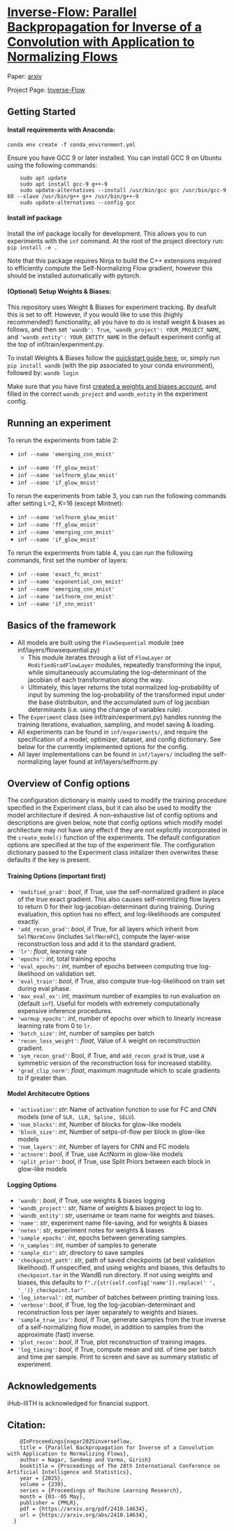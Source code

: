 # [Inverse-Flow: Parallel Backpropagation for Inverse of a Convolution with Application to Normalizing Flows](https://openreview.net/forum?id=9e0yjZevPe)

Paper: [arxiv](https://arxiv.org/abs/2410.14634)

Project Page: [Inverse-Flow](https://naagar.github.io/projectPage_InverseFlow/)
## Getting Started
#### Install requirements with Anaconda:
`conda env create -f conda_environment.yml`

Ensure you have GCC 9 or later installed. You can install GCC 9 on Ubuntu using the following commands: 

        sudo apt update
        sudo apt install gcc-9 g++-9
        sudo update-alternatives --install /usr/bin/gcc gcc /usr/bin/gcc-9 60 --slave /usr/bin/g++ g++ /usr/bin/g++-9
        sudo update-alternatives --config gcc
#### Install inf package
Install the inf package locally for development. This allows you to run experiments with the `inf` command. At the root of the project directory run:
`pip install -e .`

Note that this package requires Ninja to build the C++ extensions required to efficiently compute the Self-Normalizing Flow gradient, however this should be installed automatically with pytorch.

#### (Optional) Setup Weights & Biases:
This repository uses Weight & Biases for experiment tracking. By deafult this is set to off. However, if you would like to use this (highly recommended!) functionality, all you have to do is install weight & biases as follows, and then set `'wandb': True`,  `'wandb_project': YOUR_PROJECT_NAME`, and `'wandb_entity': YOUR_ENTITY_NAME` in the default experiment config at the top of inf/train/experiment.py.

To install Weights & Biases follow the [quickstart guide here](https://docs.wandb.com/quickstart), or, simply run `pip install wandb` (with the pip associated to your conda environment), followed by: `wandb login`

Make sure that you have first [created a weights and biases account](https://app.wandb.ai/login?signup=true), and filled in the correct `wandb_project` and `wandb_entity` in the experiment config.

## Running an experiment
<!-- To rerun the experiments from table 2, you can run the following commands: -->
<!-- - `inf --name 'selfnorm_fc_mnist'` -->
<!-- - `inf --name 'exact_fc_mnist'` -->
<!-- - `inf --name 'selfnorm_cnn_mnist'` -->
<!-- - `inf --name 'exact_cnn_mnist'` -->
<!-- - `inf --name 'emerging_cnn_mnist'` -->
<!-- - `inf --name 'exponential_cnn_mnist'` -->
<!-- - `inf --name 'conv1x1_glow_mnist'` -->
<!-- - `inf --name 'selfnorm_glow_mnist'` -->
<!-- - `inf --name 'if_cnn_mnist'` -->
<!-- - `inf --name 'if_exact_cnn_mnist'` -->


To rerun the experiments from table 2:
<!-- - `inf --name 'if_conv1x1_glow_cifar'` -->
- `inf --name 'emerging_cnn_mnist'`
<!-- - `inf --name 'emerging_cnn_mnist'` -->
- `inf --name 'ff_glow_mnist'`
- `inf --name 'selfnorm_glow_mnist'`
- `inf --name 'if_glow_mnist'`

<!-- - `inf --name 'if_selfnorm_glow_cifar'`
- `inf --name 'if_conv1x1_glow_imagenet'`
- `inf --name 'if_glow_imagenet'` -->
<!-- - `inf --name 'selfnorm_cnn_mnist'` -->

To rerun the experiments from table 3, you can run the following commands after setting L=2, K=16 (except Mintnet):
<!-- - `inf --name 'emerging_cnn_mnist'` -->
- `inf --name 'selfnorm_glow_mnist'`
- `inf --name 'ff_glow_mnist'`
- `inf --name 'emerging_cnn_mnist'`
- `inf --name 'if_glow_mnist'`

To rerun the experiments from table 4, you can run the following commands, first set the number of layers:
- `inf --name 'exact_fc_mnist'` 
- `inf --name 'exponential_cnn_mnist'`
- `inf --name 'emerging_cnn_mnist'`
- `inf --name 'selfnorm_cnn_mnist'`
- `inf --name 'if_cnn_mnist'`

<!-- To recreate the results of figure 4, run:
- `inf --name 'inf_timescaling'` -->

<!-- To recreate the results of Table A.5 (using improved constrained optimization), run:
- `inf --name 'geco_selfnorm_glow_mnist` -->

## Basics of the framework
- All models are built using the `FlowSequential` module (see inf/layers/flowsequential.py)
    - This module iterates through a list of `FlowLayer` or `ModifiedGradFlowLayer` modules, repeatedly transforming the input, while simultaneously accumulating the log-determinant of the jacobian of each transformation along the way.
    - Ultimately, this layer returns the total normalized log-probability of input by summing the log-probability of the transformed input under the base distribuiton, and the accumulated sum of log jacobian determinants (i.e. using the change of variables rule).
- The `Experiment` class (see inf/train/experiment.py) handles running the training iterations, evaluation, sampling, and model saving & loading.
- All experiments can be found in `inf/experiments/`, and require the specification of a model, optimizer, dataset, and config dictionary. See below for the currently implemented options for the config.  
- All layer implementations can be found in `inf/layers/` including the self-normalizing layer found at inf/layers/selfnorm.py

## Overview of Config options
The configuration dictionary is mainly used to modify the training procedure specified in the Experiment class, but it can also be used to modify the model architecture if desired. A non-exhaustive list of config options and descriptions are given below, note that config options which modify model architecture may not have any effect if they are not explicitly incorporated in the `create_model()` function of the experiments. The default configuration options are specified at the top of the experiment file. The configuration dictionary passed to the Experiment class initalizer then overwrites these defaults if the key is present.


#### Training Options (important first)
- `'modified_grad'`: *bool*, if True, use the self-normalized gradient in place of the true exact gradient. This also causes self-normlizing flow layers to return 0 for their log-jacobian-determinant during training. During evaluation, this option has no effect, and log-likelihoods are computed exactly.  
- `'add_recon_grad'`: *bool*, if True, for all layers which inherit from `SelfNormConv` (includes `SelfNormFC`), compute the layer-wise reconstruction loss and add it to the standard gradient.
- `'lr'`: *float*, learning rate
- `'epochs'`: *int*, total training epochs
- `'eval_epochs'`: *int*, number of epochs between computing true log-likelihood on validation set.
- `'eval_train'`:  *bool*, if True, also compute true-log-likelihood on train set during eval phase.
- `'max_eval_ex'`: *int*, maximum number of examples to run evaluation on (default `inf`). Useful for models with extremely computationally expensive inference procedures. 
- `'warmup_epochs'`: *int*, number of epochs over which to linearly increase learning rate from $0$ to `lr`.
- `'batch_size'`: *int*, number of samples per batch
- `'recon_loss_weight'`: *float*, Value of $\lambda$ weight on reconstruction gradient. 
- `'sym_recon_grad'`: Bool, if True, and `add_recon_grad` is true, use a symmetric version of the reconstruction loss for increased stability.
- `'grad_clip_norm'`: *float*, maximum magnitude which to scale gradients to if greater than.

#### Model Architecutre Options
- `'activation'`: *str*: Name of activation function to use for FC and CNN models (one of `SLR, LLR, Spline, SELU`).
- `'num_blocks'`: *int*, Number of blocks for glow-like models
- `'block_size'`: *int*, Number of setps-of-flow per block in glow-like models
- `'num_layers'`: *int*, Number of layers for CNN and FC models
- `'actnorm'`: *bool*, if True, use ActNorm in glow-like models
- `'split_prior'`: *bool*, if True, use Split Priors between each block in glow-like models

#### Logging Options
- `'wandb'`: *bool*, if True, use weights & biases logging
- `'wandb_project'`: *str*, Name of weights & biases project to log to.
- `'wandb_entity'`: *str*, username or team name for weights and biases.
- `'name'`: *str*, experiment name file-saving, and for weights & biases
- `'notes'`: *str*, experiment notes for weights & biases
- `'sample_epochs'`: *int*, epochs between generating samples.
- `'n_samples'`: *int*, number of samples to generate 
- `'sample_dir'`: *str*, directory to save samples
- `'checkpoint_path'`: *str*, path of saved checkpoints (at best validation likelihood). If unspecified, and using weights and biases, this defaults to `checkpoint.tar` in the WandB run directory. If not using weights and biases, this defaults to `f"./{str(self.config['name']).replace(' ', '_')}_checkpoint.tar"`.
- `'log_interval'`: *int*, number of batches between printing training loss.
- `'verbose'`: *bool*, if True, log the log-jacobian-determinant and reconstruction loss per layer separately to weights and biases.
- `'sample_true_inv'`: *bool*, if True, generate samples from the true inverse of a self-normalizing flow model, in addition to samples from the approximate (fast) inverse.
- `'plot_recon'`: *bool*, if True, plot reconstruction of training images.
- `'log_timing'`: *bool*, if True, compute mean and std. of time per batch and time per sample. Print to screen and save as summary statistic of experiment.

## Acknowledgements
iHub-IIITH is acknowledged for financial support.

## Citation: 

        @InProceedings{nagar2025inverseflow,
        title = {Parallel Backpropagation for Inverse of a Convolution with Application to Normalizing Flows},
        author = Nagar, Sandeep and Varma, Girish}
        booktitle = {Proceedings of The 28th International Conference on Artificial Intelligence and Statistics},
        year = {2025},
        volume = {239},
        series = {Proceedings of Machine Learning Research},
        month = {03--05 May},
        publisher = {PMLR},
        pdf = {https://arxiv.org/pdf/2410.14634},
        url = {https://arxiv.org/abs/2410.14634},
      }
